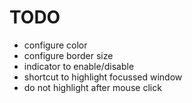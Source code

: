 # TODO

- configure color
- configure border size
- indicator to enable/disable
- shortcut to highlight focussed window
- do not highlight after mouse click
